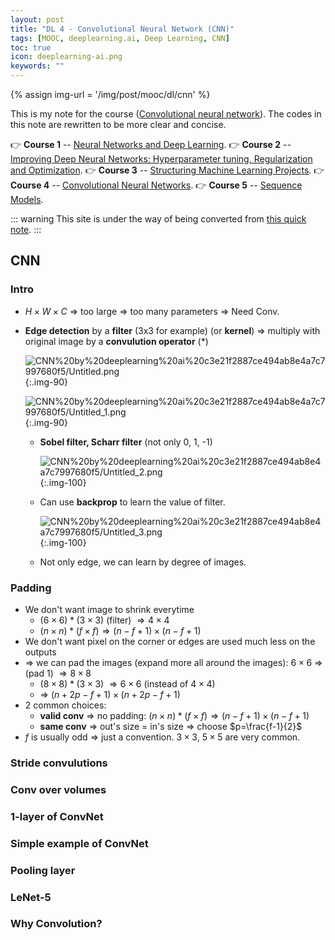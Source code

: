```yaml
---
layout: post
title: "DL 4 - Convolutional Neural Network (CNN)"
tags: [MOOC, deeplearning.ai, Deep Learning, CNN]
toc: true
icon: deeplearning-ai.png
keywords: ""
---
```


{% assign img-url = '/img/post/mooc/dl/cnn' %}

This is my note for the course ([Convolutional neural network](https://www.coursera.org/learn/convolutional-neural-networks/home/welcome)). The codes in this note are rewritten to be more clear and concise.

👉 **Course 1** -- [Neural Networks and Deep Learning](/deeplearning-ai-course-1).
👉 **Course 2** -- [Improving Deep Neural Networks: Hyperparameter tuning, Regularization and Optimization](/deeplearning-ai-course-2).
👉 **Course 3** -- [Structuring Machine Learning Projects](/deeplearning-ai-course-3).
👉 **Course 4** -- [Convolutional Neural Networks](/deeplearning-ai-course-4).
👉 **Course 5** -- [Sequence Models](/deeplearning-ai-course-5).

::: warning
This site is under the way of being converted from [this quick note](https://www.notion.so/dinhanhthi/CNN-by-deeplearning-ai-a081d253fc2c4c0b99edd2757c759b9e).
:::

## CNN

### Intro

- $H\times W \times C$ $\Rightarrow$ too large $\Rightarrow$ too many parameters $\Rightarrow$ Need Conv.
- **Edge detection** by a **filter** (3x3 for example) (or **kernel**) $\Rightarrow$ multiply with original image by a **convulution operator** (*)

    ![CNN%20by%20deeplearning%20ai%20c3e21f2887ce494ab8e4a7c7997680f5/Untitled.png]({{img-url}}/Untitled_0.png){:.img-90}

    ![CNN%20by%20deeplearning%20ai%20c3e21f2887ce494ab8e4a7c7997680f5/Untitled_1.png]({{img-url}}/Untitled_1.png){:.img-90}

    - **Sobel filter, Scharr filter** (not only 0, 1, -1)

        ![CNN%20by%20deeplearning%20ai%20c3e21f2887ce494ab8e4a7c7997680f5/Untitled_2.png]({{img-url}}/Untitled_2.png){:.img-100}

    - Can use **backprop** to learn the value of filter.

        ![CNN%20by%20deeplearning%20ai%20c3e21f2887ce494ab8e4a7c7997680f5/Untitled_3.png]({{img-url}}/Untitled_3.png){:.img-100}

    - Not only edge, we can learn by degree of images.

### Padding

- We don't want image to shrink everytime
    - $(6\times 6) \ast (3\times 3)$ (filter) $\Rightarrow 4\times 4$
    - $(n\times n) \ast (f\times f) \Rightarrow (n-f+1) \times (n-f+1)$
- We don't want pixel on the corner or edges are used much less on the outputs
- $\Rightarrow$ we can pad the images (expand more all around the images): $6\times 6$ $\Rightarrow$ (pad 1) $\Rightarrow 8\times 8$
  - $(8\times 8) \ast (3\times 3)$ $\Rightarrow 6\times 6$ (instead of $4\times 4$)
  - $\Rightarrow$ $(n+2p-f+1) \times (n+2p-f+1)$
- 2 common choices:
  - **valid conv** $\Rightarrow$ no padding: $(n\times n) * (f\times f) \Rightarrow (n-f+1) \times (n-f+1)$
  - **same conv** $\Rightarrow$ out's size = in's size $\Rightarrow$ choose $p=\frac{f-1}{2}$
- $f$ is usually odd $\Rightarrow$ just a convention. $3\times 3$, $5\times 5$ are very common.

### Stride convulutions

### Conv over volumes

### 1-layer of ConvNet

### Simple example of ConvNet

### Pooling layer

### LeNet-5

### Why Convolution?